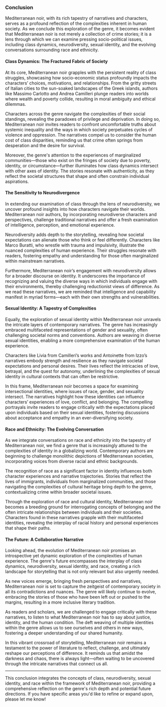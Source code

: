 ### Conclusion

Mediterranean noir, with its rich tapestry of narratives and characters, serves as a profound reflection of the complexities inherent in human society. As we conclude this exploration of the genre, it becomes evident that Mediterranean noir is not merely a collection of crime stories; it is a lens through which we can examine pressing socio-political issues, including class dynamics, neurodiversity, sexual identity, and the evolving conversations surrounding race and ethnicity.

#### Class Dynamics: The Fractured Fabric of Society

At its core, Mediterranean noir grapples with the persistent reality of class struggles, showcasing how socio-economic status profoundly impacts the characters’ choices, motivations, and relationships. From the gritty streets of Italian cities to the sun-soaked landscapes of the Greek islands, authors like Massimo Carlotto and Andrea Camilleri plunge readers into worlds where wealth and poverty collide, resulting in moral ambiguity and ethical dilemmas.

Characters across the genre navigate the complexities of their social standings, revealing the paradoxes of privilege and deprivation. In doing so, Mediterranean noir invites readers to confront uncomfortable truths about systemic inequality and the ways in which society perpetuates cycles of violence and oppression. The narratives compel us to consider the human cost of class disparities, reminding us that crime often springs from desperation and the desire for survival.

Moreover, the genre's attention to the experiences of marginalized communities—those who exist on the fringes of society due to poverty, identity, or circumstance—further illuminates how class dynamics intersect with other axes of identity. The stories resonate with authenticity, as they reflect the societal structures that shape and often constrain individual aspirations.

#### The Sensitivity to Neurodivergence

In extending our examination of class through the lens of neurodiversity, we uncover profound insights into how characters navigate their worlds. Mediterranean noir authors, by incorporating neurodiverse characters and perspectives, challenge traditional narratives and offer a fresh examination of intelligence, perception, and emotional experience. 

Neurodiversity adds depth to the storytelling, revealing how societal expectations can alienate those who think or feel differently. Characters like Marco Buratti, who wrestle with trauma and impulsivity, illustrate the nuanced complexities of human experience. Their struggles resonate with readers, fostering empathy and understanding for those often marginalized within mainstream narratives.

Furthermore, Mediterranean noir’s engagement with neurodiversity allows for a broader discourse on identity. It underscores the importance of recognizing and valuing the diverse ways in which individuals engage with their environments, thereby challenging reductionist views of difference. As we read these narratives, we are reminded that intelligence and capability manifest in myriad forms—each with their own strengths and vulnerabilities.

#### Sexual Identity: A Tapestry of Complexities

Equally, the exploration of sexual identity within Mediterranean noir unravels the intricate layers of contemporary narratives. The genre has increasingly embraced multifaceted representations of gender and sexuality, often challenging societal norms and conventions. Authors are weaving in diverse sexual identities, enabling a more comprehensive examination of the human experience.

Characters like Livia from Camilleri’s works and Antoinette from Izzo’s narratives embody strength and resilience as they navigate societal expectations and personal desires. Their lives reflect the intricacies of love, betrayal, and the quest for autonomy, underlining the complexities of sexual identity in cultural contexts that can often be restrictive.

In this frame, Mediterranean noir becomes a space for examining intersectional identities, where issues of race, gender, and sexuality intersect. The narratives highlight how these identities can influence characters’ experiences of love, conflict, and belonging. The compelling portrayals invite readers to engage critically with the expectations placed upon individuals based on their sexual identities, fostering discussions about acceptance and empathy in an ever-diversifying society.

#### Race and Ethnicity: The Evolving Conversation

As we integrate conversations on race and ethnicity into the tapestry of Mediterranean noir, we find a genre that is increasingly attuned to the complexities of identity in a globalizing world. Contemporary authors are beginning to challenge monolithic depictions of Mediterranean societies, incorporating voices from diverse racial and ethnic backgrounds.

The recognition of race as a significant factor in identity influences both character experiences and narrative trajectories. Stories that reflect the lives of immigrants, individuals from marginalized communities, and those navigating the complexities of cultural heritage bring depth to the genre, contextualizing crime within broader societal issues.

Through the exploration of race and cultural identity, Mediterranean noir becomes a breeding ground for interrogating concepts of belonging and the often intricate relationships between individuals and their societies. Characters found in these narratives grapple with their multifaceted identities, revealing the interplay of racial history and personal experiences that shape their paths.

#### The Future: A Collaborative Narrative

Looking ahead, the evolution of Mediterranean noir promises an introspective yet dynamic exploration of the complexities of human experience. The genre's future encompasses the interplay of class dynamics, neurodiversity, sexual identity, and race, creating a rich landscape for storytelling that is not only relevant but also urgently needed.

As new voices emerge, bringing fresh perspectives and narratives, Mediterranean noir is set to capture the zeitgeist of contemporary society in all its contradictions and nuances. The genre will likely continue to evolve, embracing the stories of those who have been left out or pushed to the margins, resulting in a more inclusive literary tradition.

As readers and scholars, we are challenged to engage critically with these narratives, to listen to what Mediterranean noir has to say about justice, identity, and the human condition. The deft weaving of multiple identities within the genre allows us to see ourselves and others in new ways, fostering a deeper understanding of our shared humanity.

In this vibrant crossroad of storytelling, Mediterranean noir remains a testament to the power of literature to reflect, challenge, and ultimately reshape our perceptions of difference. It reminds us that amidst the darkness and chaos, there is always light—often waiting to be uncovered through the intricate narratives that connect us all.

---

This conclusion integrates the concepts of class, neurodiversity, sexual identity, and race within the framework of Mediterranean noir, providing a comprehensive reflection on the genre's rich depth and potential future directions. If you have specific areas you'd like to refine or expand upon, please let me know!